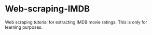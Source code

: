 # Web-scraping-IMDB

Web scraping tutorial for extracting IMDB movie ratings. This is only for learning purposes.
